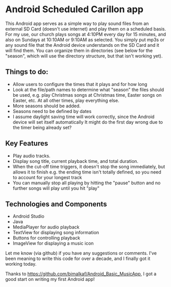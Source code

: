 # Android Scheduled Carillon app

This Android app serves as a simple way to play sound files from an external SD Card (doesn't use internet) and play them on a scheduled basis.  For my use, our church plays songs at 4:10PM every day for 15 minutes, and also on Sundays at 10:10AM or 9:10AM as selected.
You simply put mp3s or any sound file that the Android device understands on the SD Card and it will find them.  You can organize them in directories (see below for the "season", which will use the directory structure, but that isn't working yet).


## Things to do:
- Allow users to configure the times that it plays and for how long
- Look at the file/path names to determine what "season" the files should be used,
  e.g. play Christmas songs at Christmas time, Easter songs on Easter, etc.
  At all other times, play everything else.
- More seasons should be added.
- Seasons need to be defined by dates
- I assume daylight saving time will work correctly, since the Android device will set itself automatically
  It might do the first day wrong due to the timer being already set?

## Key Features
- Play audio tracks.
- Display song title, current playback time, and total duration.
- When the cut-off time triggers, it doesn't stop the song immediately, but allows it to finish
  e.g. the ending time isn't totally defined, so you need to account for your longest track
- You can manually stop all playing by hitting the "pause" button and no further songs will play until you hit "play"

## Technologies and Components
- Android Studio
- Java
- MediaPlayer for audio playback
- TextView for displaying song information
- Buttons for controlling playback
- ImageView for displaying a music icon


Let me know (via github) if you have any suggestions or comments.  I've been meaning to write this code for over a decade,
and I finally got it working today.

Thanks to https://github.com/bimalkaf/Android_Basic_MusicApp, I got a good start on writing my first Android app!
